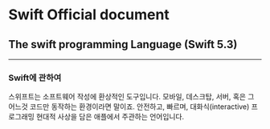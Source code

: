 # Swift Official document

## The swift programming Language (Swift 5.3)

---

### Swift에 관하여

스위프트는 소프트웨어 작성에 환상적인 도구입니다. 모바일, 데스크탑, 서버, 혹은 그 어느것 코드만 동작하는 환경이라면 말이죠. 안전하고, 빠르며, 대화식(interactive) 프로그래밍 현대적 사상을 담은 애플에서 주관하는 언어입니다.
